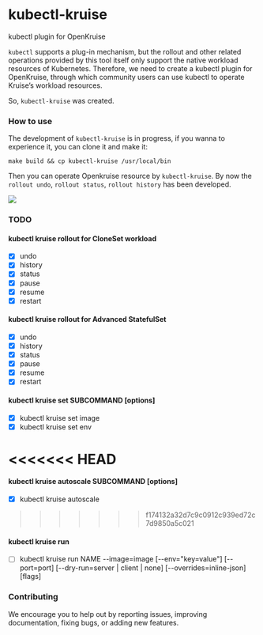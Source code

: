 # kubectl-kruise
kubectl plugin for OpenKruise

`kubectl` supports a plug-in mechanism, but the rollout and other related operations provided by this tool itself only support the native workload resources of Kubernetes.
Therefore, we need to create a kubectl plugin for OpenKruise, through which community users can use kubectl to operate Kruise’s workload resources.

So, `kubectl-kruise` was created.

### How to use
The development of  `kubectl-kruise`  is in progress, if you wanna to experience it, you can clone it and make it:

```
make build && cp kubectl-kruise /usr/local/bin

```

Then you can operate Openkruise resource by `kubectl-kruise`.
By now the `rollout undo`, `rollout status`, `rollout history` has been developed.

![](https://tva1.sinaimg.cn/large/008i3skNgy1gqmmcx5nlqj31eo0je420.jpg)

### TODO
#### kubectl kruise rollout for CloneSet workload
   * [x] undo
   * [x] history
   * [x] status
   * [x] pause
   * [x] resume
   * [x] restart
   
#### kubectl kruise rollout for Advanced StatefulSet
   * [x]  undo
   * [x] history
   * [x] status
   * [x] pause
   * [x] resume
   * [x] restart
   
#### kubectl kruise set SUBCOMMAND [options]
   * [x] kubectl kruise set image 
   * [x] kubectl kruise set env
   
<<<<<<< HEAD
=======
#### kubectl kruise autoscale SUBCOMMAND [options]
   * [x] kubectl kruise autoscale 
 
>>>>>>> f174132a32d7c9c0912c939ed72c7d9850a5c021
#### kubectl kruise run 
   * [ ] kubectl kruise run NAME --image=image [--env="key=value"] [--port=port] [--dry-run=server | client | none] [--overrides=inline-json] [flags]
  
### Contributing
We encourage you to help out by reporting issues, improving documentation, fixing bugs, or adding new features. 
